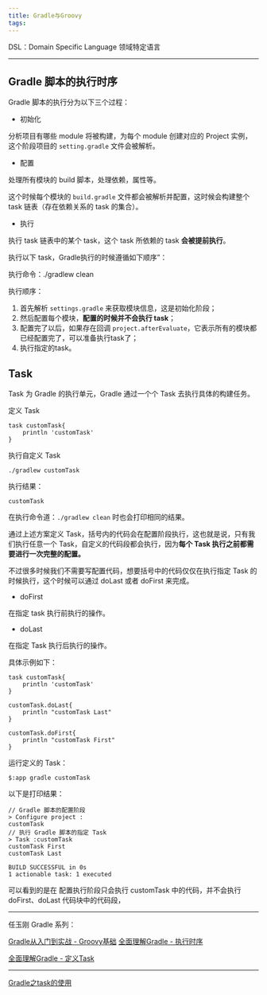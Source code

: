 ```yaml
---
title: Gradle与Groovy
tags:
---
```





DSL：Domain Specific Language 领域特定语言



----



## Gradle 脚本的执行时序

Gradle 脚本的执行分为以下三个过程：

* 初始化

分析项目有哪些 module 将被构建，为每个 module 创建对应的 Project 实例，这个阶段项目的 `setting.gradle` 文件会被解析。


* 配置

处理所有模块的 build 脚本，处理依赖，属性等。

这个时候每个模块的 `build.gradle` 文件都会被解析并配置，这时候会构建整个 task 链表（存在依赖关系的 task 的集合）。


* 执行

执行 task 链表中的某个 task，这个 task 所依赖的 task **会被提前执行**。


执行以下 task，Gradle执行的时候遵循如下顺序”：

执行命令：./gradlew clean


执行顺序：

1. 首先解析 `settings.gradle` 来获取模块信息，这是初始化阶段；
2. 然后配置每个模块，**配置的时候并不会执行 task**；
3. 配置完了以后，如果存在回调 `project.afterEvaluate`，它表示所有的模块都已经配置完了，可以准备执行task了；
4. 执行指定的task。


## Task

Task  为 Gradle 的执行单元，Gradle 通过一个个 Task 去执行具体的构建任务。

定义 Task

```
task customTask{
    println 'customTask'
}
```

执行自定义 Task

`./gradlew customTask`

执行结果：

```
customTask
```


在执行命令道：`./gradlew clean` 时也会打印相同的结果。

通过上述方案定义 Task，括号内的代码会在配置阶段执行，这也就是说，只有我们执行任意一个 Task，自定义的代码段都会执行，因为**每个 Task 执行之前都需要进行一次完整的配置。**

不过很多时候我们不需要写配置代码，想要括号中的代码仅仅在执行指定 Task 的时候执行，这个时候可以通过 doLast 或者 doFirst 来完成。

* doFirst

在指定 task 执行前执行的操作。

* doLast

在指定 Task 执行后执行的操作。


具体示例如下：


```
task customTask{
    println 'customTask'
}

customTask.doLast{
    println "customTask Last"
}

customTask.doFirst{
    println "customTask First"
}
```


运行定义的 Task：


```
$:app gradle customTask
```
以下是打印结果：
```
// Gradle 脚本的配置阶段
> Configure project :
customTask
// 执行 Gradle 脚本的指定 Task
> Task :customTask
customTask First
customTask Last

BUILD SUCCESSFUL in 0s
1 actionable task: 1 executed
```

可以看到的是在 配置执行阶段只会执行 customTask 中的代码，并不会执行 doFirst、doLast 代码块中的代码段，

---


任玉刚 Gradle 系列：

[Gradle从入门到实战 - Groovy基础](https://blog.csdn.net/singwhatiwanna/article/details/76084580)
[全面理解Gradle - 执行时序](https://blog.csdn.net/singwhatiwanna/article/details/78797506)

[全面理解Gradle - 定义Task](https://blog.csdn.net/singwhatiwanna/article/details/78898113)


---

[Gradle之task的使用](https://blog.csdn.net/weixin_38062353/article/details/82710203)